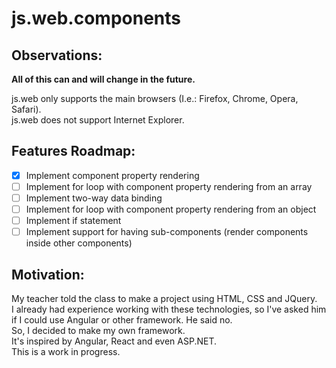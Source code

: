 # js.web.components

## Observations:

**All of this can and will change in the future.**

js.web only supports the main browsers (I.e.: Firefox, Chrome, Opera, Safari).<br>
js.web does not support Internet Explorer.

## Features Roadmap:
- [x] Implement component property rendering
- [ ] Implement for loop with component property rendering from an array
- [ ] Implement two-way data binding
- [ ] Implement for loop with component property rendering from an object
- [ ] Implement if statement
- [ ] Implement support for having sub-components (render components inside other components)

## Motivation:
My teacher told the class to make a project using HTML, CSS and JQuery.<br/>
I already had experience working with these technologies, so I've asked him if I could use Angular or other framework. He said no.<br/>
So, I decided to make my own framework.<br/>
It's inspired by Angular, React and even ASP.NET.<br/>
This is a work in progress.
